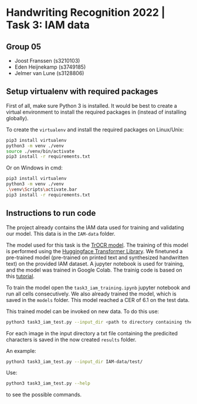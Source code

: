 # Handwriting Recognition 2022 | Task 3: IAM data

## Group 05
- Joost Franssen (s3210103)
- Eden Heijnekamp (s3749185)
- Jelmer van Lune (s3128806)

## Setup virtualenv with required packages

First of all, make sure Python 3 is installed. It would be best to create a virtual environment to install the required packages in (instead of installing globally). 

To create the `virtualenv` and install the required packages on Linux/Unix:

```bash
pip3 install virtualenv
python3 -m venv ./venv
source ./venv/bin/activate
pip3 install -r requirements.txt
```

Or on Windows in cmd:

```bash
pip3 install virtualenv
python3 -m venv ./venv
.\venv\Scripts\activate.bar
pip3 install -r requirements.txt
```

## Instructions to run code

The project already contains the IAM data used for training and validating our model. This data is in the  `IAM-data` folder.

The model used for this task is the [TrOCR model](https://arxiv.org/abs/2109.10282). The training of this model is performed using the [Huggingface Transformer Library](https://huggingface.co/docs/transformers/model_doc/trocr). We finetuned a pre-trained model (pre-trained on printed text and synthesized handwritten text) on the provided IAM dataset.
A jupyter notebook is used for training, and the model was trained in Google Colab. The trainig code is based on this [tutorial](https://github.com/NielsRogge/Transformers-Tutorials/tree/master/TrOCR).

To train the model open the `task3_iam_training.ipynb` jupyter notebook and run all cells consecutively. We also already trained the model, which is saved in the `models` folder. This model reached a CER of 6.1 on the test data.

This trained model can be invoked on new data. To do this use:

```bash
python3 task3_iam_test.py --input_dir <path to directory containing the images> 
```

For each image in the input directory a txt file containing the predicited characters is saved in the now created `results` folder.

An example: 

```bash
python3 task3_iam_test.py --input_dir IAM-data/test/ 
```

Use:

```bash
python3 task3_iam_test.py --help
```

to see the possible commands.
